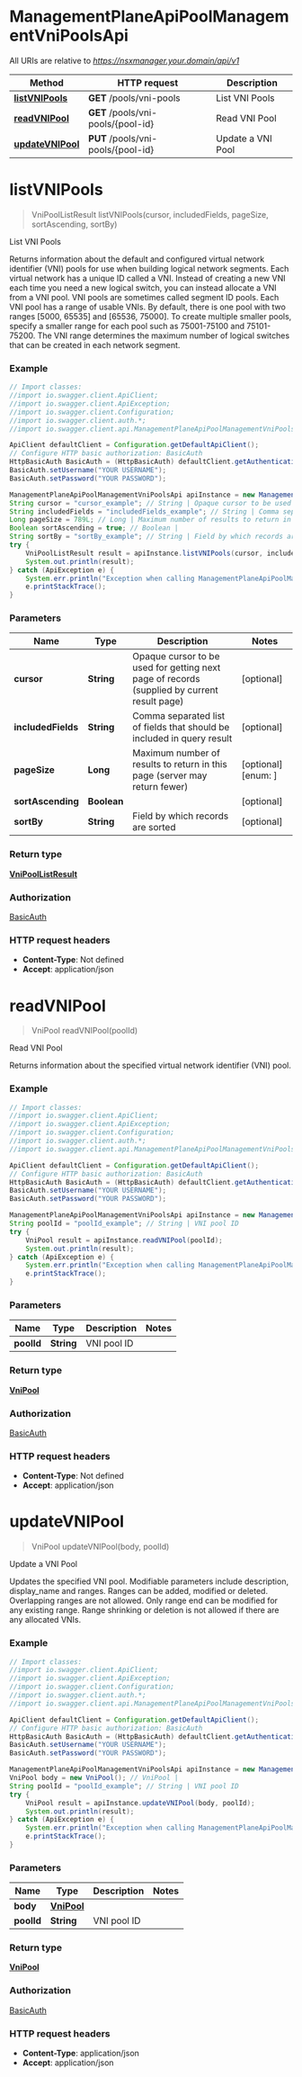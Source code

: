 # ManagementPlaneApiPoolManagementVniPoolsApi

All URIs are relative to *https://nsxmanager.your.domain/api/v1*

Method | HTTP request | Description
------------- | ------------- | -------------
[**listVNIPools**](ManagementPlaneApiPoolManagementVniPoolsApi.md#listVNIPools) | **GET** /pools/vni-pools | List VNI Pools
[**readVNIPool**](ManagementPlaneApiPoolManagementVniPoolsApi.md#readVNIPool) | **GET** /pools/vni-pools/{pool-id} | Read VNI Pool
[**updateVNIPool**](ManagementPlaneApiPoolManagementVniPoolsApi.md#updateVNIPool) | **PUT** /pools/vni-pools/{pool-id} | Update a VNI Pool

<a name="listVNIPools"></a>
# **listVNIPools**
> VniPoolListResult listVNIPools(cursor, includedFields, pageSize, sortAscending, sortBy)

List VNI Pools

Returns information about the default and configured virtual network identifier (VNI) pools for use when building logical network segments. Each virtual network has a unique ID called a VNI. Instead of creating a new VNI each time you need a new logical switch, you can instead allocate a VNI from a VNI pool. VNI pools are sometimes called segment ID pools. Each VNI pool has a range of usable VNIs. By default, there is one pool with two ranges [5000, 65535] and [65536, 75000]. To create multiple smaller pools, specify a smaller range for each pool such as 75001-75100 and 75101-75200. The VNI range determines the maximum number of logical switches that can be created in each network segment. 

### Example
```java
// Import classes:
//import io.swagger.client.ApiClient;
//import io.swagger.client.ApiException;
//import io.swagger.client.Configuration;
//import io.swagger.client.auth.*;
//import io.swagger.client.api.ManagementPlaneApiPoolManagementVniPoolsApi;

ApiClient defaultClient = Configuration.getDefaultApiClient();
// Configure HTTP basic authorization: BasicAuth
HttpBasicAuth BasicAuth = (HttpBasicAuth) defaultClient.getAuthentication("BasicAuth");
BasicAuth.setUsername("YOUR USERNAME");
BasicAuth.setPassword("YOUR PASSWORD");

ManagementPlaneApiPoolManagementVniPoolsApi apiInstance = new ManagementPlaneApiPoolManagementVniPoolsApi();
String cursor = "cursor_example"; // String | Opaque cursor to be used for getting next page of records (supplied by current result page)
String includedFields = "includedFields_example"; // String | Comma separated list of fields that should be included in query result
Long pageSize = 789L; // Long | Maximum number of results to return in this page (server may return fewer)
Boolean sortAscending = true; // Boolean | 
String sortBy = "sortBy_example"; // String | Field by which records are sorted
try {
    VniPoolListResult result = apiInstance.listVNIPools(cursor, includedFields, pageSize, sortAscending, sortBy);
    System.out.println(result);
} catch (ApiException e) {
    System.err.println("Exception when calling ManagementPlaneApiPoolManagementVniPoolsApi#listVNIPools");
    e.printStackTrace();
}
```

### Parameters

Name | Type | Description  | Notes
------------- | ------------- | ------------- | -------------
 **cursor** | **String**| Opaque cursor to be used for getting next page of records (supplied by current result page) | [optional]
 **includedFields** | **String**| Comma separated list of fields that should be included in query result | [optional]
 **pageSize** | **Long**| Maximum number of results to return in this page (server may return fewer) | [optional] [enum: ]
 **sortAscending** | **Boolean**|  | [optional]
 **sortBy** | **String**| Field by which records are sorted | [optional]

### Return type

[**VniPoolListResult**](VniPoolListResult.md)

### Authorization

[BasicAuth](../README.md#BasicAuth)

### HTTP request headers

 - **Content-Type**: Not defined
 - **Accept**: application/json

<a name="readVNIPool"></a>
# **readVNIPool**
> VniPool readVNIPool(poolId)

Read VNI Pool

Returns information about the specified virtual network identifier (VNI) pool. 

### Example
```java
// Import classes:
//import io.swagger.client.ApiClient;
//import io.swagger.client.ApiException;
//import io.swagger.client.Configuration;
//import io.swagger.client.auth.*;
//import io.swagger.client.api.ManagementPlaneApiPoolManagementVniPoolsApi;

ApiClient defaultClient = Configuration.getDefaultApiClient();
// Configure HTTP basic authorization: BasicAuth
HttpBasicAuth BasicAuth = (HttpBasicAuth) defaultClient.getAuthentication("BasicAuth");
BasicAuth.setUsername("YOUR USERNAME");
BasicAuth.setPassword("YOUR PASSWORD");

ManagementPlaneApiPoolManagementVniPoolsApi apiInstance = new ManagementPlaneApiPoolManagementVniPoolsApi();
String poolId = "poolId_example"; // String | VNI pool ID
try {
    VniPool result = apiInstance.readVNIPool(poolId);
    System.out.println(result);
} catch (ApiException e) {
    System.err.println("Exception when calling ManagementPlaneApiPoolManagementVniPoolsApi#readVNIPool");
    e.printStackTrace();
}
```

### Parameters

Name | Type | Description  | Notes
------------- | ------------- | ------------- | -------------
 **poolId** | **String**| VNI pool ID |

### Return type

[**VniPool**](VniPool.md)

### Authorization

[BasicAuth](../README.md#BasicAuth)

### HTTP request headers

 - **Content-Type**: Not defined
 - **Accept**: application/json

<a name="updateVNIPool"></a>
# **updateVNIPool**
> VniPool updateVNIPool(body, poolId)

Update a VNI Pool

Updates the specified VNI pool. Modifiable parameters include description, display_name and ranges. Ranges can be added, modified or deleted. Overlapping ranges are not allowed. Only range end can be modified for any existing range. Range shrinking or deletion is not allowed if there are any allocated VNIs. 

### Example
```java
// Import classes:
//import io.swagger.client.ApiClient;
//import io.swagger.client.ApiException;
//import io.swagger.client.Configuration;
//import io.swagger.client.auth.*;
//import io.swagger.client.api.ManagementPlaneApiPoolManagementVniPoolsApi;

ApiClient defaultClient = Configuration.getDefaultApiClient();
// Configure HTTP basic authorization: BasicAuth
HttpBasicAuth BasicAuth = (HttpBasicAuth) defaultClient.getAuthentication("BasicAuth");
BasicAuth.setUsername("YOUR USERNAME");
BasicAuth.setPassword("YOUR PASSWORD");

ManagementPlaneApiPoolManagementVniPoolsApi apiInstance = new ManagementPlaneApiPoolManagementVniPoolsApi();
VniPool body = new VniPool(); // VniPool | 
String poolId = "poolId_example"; // String | VNI pool ID
try {
    VniPool result = apiInstance.updateVNIPool(body, poolId);
    System.out.println(result);
} catch (ApiException e) {
    System.err.println("Exception when calling ManagementPlaneApiPoolManagementVniPoolsApi#updateVNIPool");
    e.printStackTrace();
}
```

### Parameters

Name | Type | Description  | Notes
------------- | ------------- | ------------- | -------------
 **body** | [**VniPool**](VniPool.md)|  |
 **poolId** | **String**| VNI pool ID |

### Return type

[**VniPool**](VniPool.md)

### Authorization

[BasicAuth](../README.md#BasicAuth)

### HTTP request headers

 - **Content-Type**: application/json
 - **Accept**: application/json

